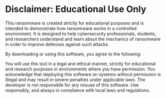# Disclaimer: Educational Use Only

This ransomware is created strictly for educational purposes and is intended to demonstrate how ransomware works in a controlled environment. It is designed to help cybersecurity professionals, students, and researchers understand and learn about the mechanics of ransomware in order to improve defenses against such attacks.

By downloading or using this software, you agree to the following:

You will use this tool in a legal and ethical manner, strictly for educational and research purposes in environments where you have permission.
You acknowledge that deploying this software on systems without permission is illegal and may result in severe penalties under applicable laws.
The developer is not responsible for any misuse of this software.
Use responsibly, and always in compliance with local laws and regulations.
